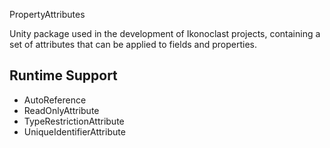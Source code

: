 PropertyAttributes

Unity package used in the development of Ikonoclast projects, containing a set of attributes that can be applied to fields and properties.

## Runtime Support

- AutoReference
- ReadOnlyAttribute
- TypeRestrictionAttribute
- UniqueIdentifierAttribute
